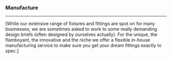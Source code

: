 ### Manufacture
* * *

[While our extensive range of fixtures and fittings are spot on for many businesses, we are sometimes asked to work to some really demanding design briefs (often designed by ourselves actually). For the unique, the flamboyant, the innovative and the niche we offer a flexible in-house manufacturing service to make sure you get your dream  fittings exactly to spec.]
